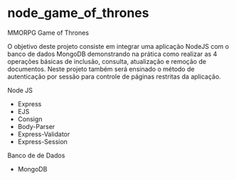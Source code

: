 # node_game_of_thrones
MMORPG Game of Thrones

O objetivo deste projeto consiste em integrar uma aplicação NodeJS com o banco de dados MongoDB demonstrando na prática como realizar as 4 operações básicas de inclusão, consulta, atualização e remoção de documentos. Neste projeto também será ensinado o método de autenticação por sessão para controle de páginas restritas da aplicação.

Node JS
  - Express
  - EJS
  - Consign
  - Body-Parser
  - Express-Validator
  - Express-Session

Banco de de Dados
  - MongoDB
